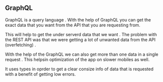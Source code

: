 ## GraphQL

GraphQL is a query language . With the help of GraphQL you can get the exact data that you want from the API that you are requesting from.

This will help to get the under serverd data that we want . The problem with the REST API was that we were getting a lot of unwanted data from the API (overfetching) .

With the help of the GraphQL we can also get more than one data in a single request . This helpsin optimization of the app on slower mobiles as well.

It uses types in oprder to get a clear consize info of data that is requested with a benefit of getting low errors.
